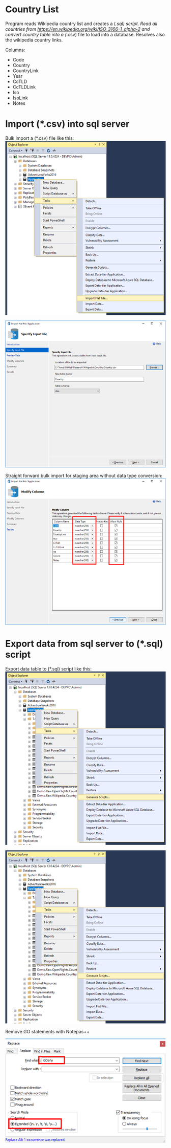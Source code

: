# Country List
Program reads Wikipedia country list and creates a (*.sql) script. Read all countries from https://en.wikipedia.org/wiki/ISO_3166-1_alpha-2 and convert country table into a (*.csv) file to load into a database. Resolves also the wikipedia country links.

Columns:
* Code
* Country
* CountryLink
* Year
* CcTLD
* CcTLDLink
* Iso
* IsoLink
* Notes

# Import (*.csv) into sql server
Bulk import a (*.csv) file like this:
![](Doc/SqlFlatFileImport.png)

![](Doc/SqlFlatFileImportDialog.png)

Straight forward bulk import for staging area without data type conversion:
![](Doc/SqlFlatFileImportColumn.png)

# Export data from sql server to (*.sql) script
Export data table to (*.sql) script like this:
![](Doc/SqlExport.png)

![](Doc/SqlExport.png)

Remove GO statements with Notepas++

![](Doc/NotepadReplaceGO.png)
